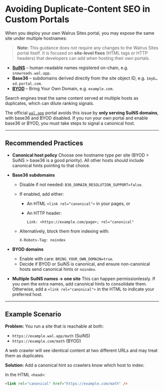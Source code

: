 # Avoiding Duplicate-Content SEO in Custom Portals

When you deploy your own Walrus Sites portal, you may expose the same site under multiple hostnames:

> **Note:** This guidance does not require any changes to the Walrus Sites portal itself.
> It is focused on **site-level fixes** (HTML tags or HTTP headers) that developers can
> add when hosting their own portals.

- **[SuiNS](https://suins.io/)** – human-readable names registered on-chain, e.g. `snowreads.wal.app`.
- **Base36** – subdomains derived directly from the site object ID, e.g. `1myb…xd.portal.com`.
- **[BYOD](https://docs.wal.app/walrus-sites/bring-your-own-domain.html)** – Bring Your Own Domain,
  e.g. `example.com`.

Search engines treat the same content served at multiple hosts as duplicates,
which can dilute ranking signals.

The official [`wal.app`](https://wal.app) portal avoids this issue by **only serving SuiNS domains**,
with base36 and BYOD disabled.
If you run your own portal and enable base36 or BYOD, you must take steps to signal a canonical host.

---

## Recommended Practices

- **Canonical host policy**
  Choose one hostname type per site (BYOD > SuiNS > base36 is a good priority).
  All other hosts should include canonical hints pointing to that choice.

- **Base36 subdomains**

  - Disable if not needed: `B36_DOMAIN_RESOLUTION_SUPPORT=false`.
  - If enabled, add either:

    - An HTML `<link rel="canonical">` in your pages, or
    - An HTTP header:

      ```http
      Link: <https://example.com/page>; rel="canonical"
      ```

  - Alternatively, block them from indexing with:

    ```http
    X-Robots-Tag: noindex
    ```

- **BYOD domains**

  - Enable with care: `BRING_YOUR_OWN_DOMAIN=true`.
  - Decide if BYOD or SuiNS is canonical, and ensure non-canonical hosts send canonical hints or `noindex`.

- **Multiple SuiNS names → one site**
  This can happen permissionlessly. If you own the extra names, add canonical hints to consolidate them.
  Otherwise, add a `<link rel="canonical">` in the HTML to indicate your preferred host.

---

## Example Scenario

**Problem:**
You run a site that is reachable at both:

- `https://example.wal.app/math` (SuiNS)
- `https://example.com/math` (BYOD)

A web crawler will see identical content at two different URLs and may treat them as duplicates.

**Solution:**
Add a canonical hint so crawlers know which host to index:

In the HTML `<head>`:

```html
<link rel="canonical" href="https://example.com/math" />
```
